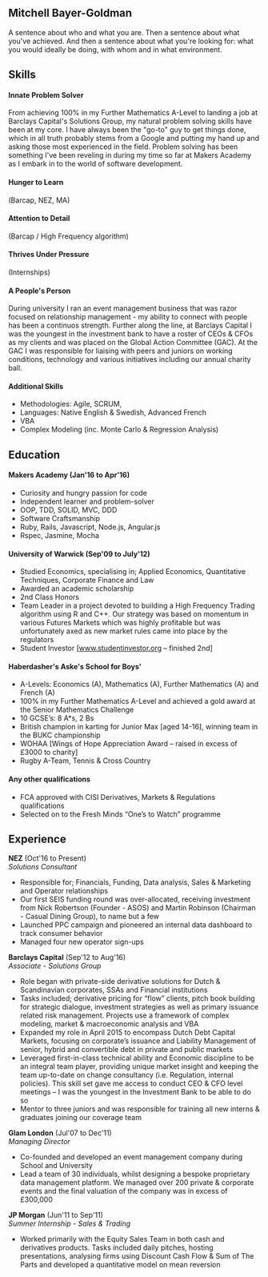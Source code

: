 ## Mitchell Bayer-Goldman

A sentence about who and what you are. Then a sentence about what you've achieved. And then a sentence about what you're looking for: what you would ideally be doing, with whom and in what environment.

## Skills

#### Innate Problem Solver
From achieving 100% in my Further Mathematics A-Level to landing a job at Barclays Capital's Solutions Group, my natural problem solving skills have been at my core. I have always been the "go-to" guy to get things done, which in all truth probably stems from a Google and putting my hand up and asking those most experienced in the field. Problem solving has been something I've been reveling in during my time so far at Makers Academy as I embark in to the world of software development.

#### Hunger to Learn
(Barcap, NEZ, MA)

#### Attention to Detail
(Barcap / High Frequency algorithm)

#### Thrives Under Pressure
(Internships)

#### A People's Person

During university I ran an event management business that was razor focused on relationship management - my ability to connect with people has been a continuos strength. Further along the line, at Barclays Capital I was the youngest in the investment bank to have a roster of CEOs & CFOs as my clients and was placed on the Global Action Committee (GAC). At the GAC I was responsible for liaising with peers and juniors on working conditions, technology and various initiatives including our annual charity ball.

#### Additional Skills

- Methodologies: Agile, SCRUM,
- Languages: Native English & Swedish, Advanced French
- VBA
- Complex Modeling (inc. Monte Carlo & Regression Analysis)

## Education

#### Makers Academy (Jan'16 to Apr'16)

- Curiosity and hungry passion for code
- Independent learner and problem-solver
- OOP, TDD, SOLID, MVC, DDD
- Software Craftsmanship
- Ruby, Rails, Javascript, Node.js, Angular.js
- Rspec, Jasmine, Mocha

#### University of Warwick (Sep'09 to July'12)

- Studied Economics, specialising in; Applied Economics, Quantitative Techniques, Corporate Finance and Law
- Awarded an academic scholarship
- 2nd Class Honors
- Team Leader in a project devoted to building a High Frequency Trading algorithm using R and C++. Our strategy was based on momentum in various Futures Markets which was highly profitable but was unfortunately axed as new market rules came into place by the regulators
- Student Investor [www.studentinvestor.org – finished 2nd]


#### Haberdasher's Aske's School for Boys'
- A-Levels: Economics (A), Mathematics (A), Further Mathematics (A) and French (A)
- 100% in my Further Mathematics A-Level and achieved a gold award at the Senior Mathematics Challenge
- 10 GCSE’s: 8 A*s, 2 Bs
- British champion in karting for Junior Max [aged 14-16], winning team in the BUKC championship
- WOHAA [Wings of Hope Appreciation Award – raised in excess of £3000 to charity]
- Rugby A-Team, Tennis & Cross Country


#### Any other qualifications
- FCA approved with CISI Derivatives, Markets & Regulations qualifications
- Selected on to the Fresh Minds “One’s to Watch” programme


## Experience
**NEZ** (Oct'16 to Present)    
*Solutions Consultant*
- Responsible for; Financials, Funding, Data analysis, Sales & Marketing and Operator relationships
- Our first SEIS funding round was over-allocated, receiving investment from Nick Robertson (Founder - ASOS) and Martin Robinson (Chairman - Casual Dining Group), to name but a few
- Launched PPC campaign and pioneered an internal data dashboard to track consumer behavior
- Managed four new operator sign-ups

**Barclays Capital** (Sep'12 to Aug'16)    
*Associate - Solutions Group*
- Role began with private-side derivative solutions for Dutch & Scandinavian corporates, SSAs and Financial institutions
- Tasks included; derivative pricing for “flow” clients, pitch book building for strategic dialogue, investment strategies as well as primary issuance related risk management. Projects use a framework of complex modeling, market & macroeconomic analysis and VBA
- Expanded my role in April 2015 to encompass Dutch Debt Capital Markets, focusing on corporate’s issuance and Liability Management of senior, hybrid and convertible debt in private and public markets
- Leveraged first-in-class technical ability and Economic discipline to be an integral team player, providing unique market insight and keeping the team up-to-date on change consultancy (i.e. Regulation, internal policies). This skill set gave me access to conduct CEO & CFO level meetings – I was the youngest in the Investment Bank to be able to do so
- Mentor to three juniors and was responsible for training all new interns & graduates joining our coverage team

**Glam London** (Jul'07 to Dec'11)   
*Managing Director*
- Co-founded and developed an event management company during School and University
- Lead a team of 30 individuals, whilst designing a bespoke proprietary data management platform. We managed over 200 private & corporate events and the final valuation of the company was in excess of £300,000

**JP Morgan** (Jun'11 to Sep'11)   
*Summer Internship - Sales & Trading*
- Worked primarily with the Equity Sales Team in both cash and derivatives products. Tasks included daily pitches, hosting presentations, analysing firms using Discount Cash Flow & Sum of The Parts and developed a quantitative model on mean reversion
